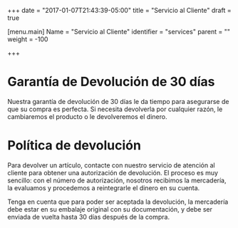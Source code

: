 +++
date = "2017-01-07T21:43:39-05:00"
title = "Servicio al Cliente"
draft = true

[menu.main]
Name = "Servicio al Cliente"
identifier = "services"
parent = ""
weight = -100

+++

# Garantía de Devolución de 30 días
Nuestra garantía de devolución de 30 días le da tiempo para asegurarse de que su compra es perfecta. Si necesita devolverla por cualquier razón, le cambiaremos el producto o le devolveremos el dinero.

# Política de devolución
Para devolver un artículo, contacte con nuestro servicio de atención al cliente para obtener una autorización de devolución. El proceso es muy sencillo: con el número de autorización, nosotros recibimos la mercadería, la evaluamos y procedemos a reintegrarle el dinero en su cuenta.

Tenga en cuenta que para poder ser aceptada la devolución, la mercadería debe estar en su embalaje original con su documentación, y debe ser enviada de vuelta hasta 30 días después de la compra.

